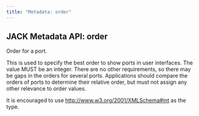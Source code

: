```yaml
---
title: "Metadata: order"
---
```


## JACK Metadata API: order

Order for a port.

This is used to specify the best order to show ports in user interfaces.
The value MUST be an integer.
There are no other requirements, so there may be gaps in the orders
for several ports.
Applications should compare the orders of ports to determine their relative order,
but must not assign any other relevance to order values.

It is encouraged to use <http://www.w3.org/2001/XMLSchema#int> as the type.
